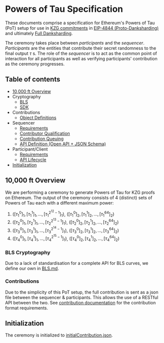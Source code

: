 # Powers of Tau Specification
These documents comprise a specification for Ethereum's Powers of Tau (PoT) setup for use in [KZG commitments](https://dankradfeist.de/ethereum/2020/06/16/kate-polynomial-commitments.html) in [EIP-4844 (Proto-Danksharding)](https://eips.ethereum.org/EIPS/eip-4844) and ultimately [Full Danksharding](https://notes.ethereum.org/@dankrad/new_sharding).

The ceremony takes place between _participants_ and the _sequencer_.  _Participants_ are the entities that contribute their secret randomness to the final output $\tau$ s. The role of the _sequencer_ is to act as the common point of interaction for all participants as well as verifying participants' contribution as the ceremony progresses.

## Table of contents
* [10,000 ft Overview](#10000-ft-overview)
* Cryptography
    * [BLS](./docs/cryptography/BLS.md)
    * [SDK](./docs/cryptography/sdk.md)
* Contributions
    * [Object Definitions](./docs/contribution/contribution.md)
* Sequencer
    * [Requirements](./docs/sequencer/sequencer.md)
    * [Contributor Qualification](./docs/sequencer/contributorQualification.md)
    * [Contribution Queuing](./docs/sequencer/queueStrategy.md)
    * [API Definition (Open API + JSON Schema)](./apiSpec)
* Participant/Client
    * [Requirements](./docs/participant/participant.md)
    * [API Lifecycle](./docs/participant/lifecycle.md)
* [Initialization](#initialization)

## 10,000 ft Overview
We are performing a ceremony to generate Powers of Tau for KZG proofs on Ethereum. The output of the ceremony consists of 4 (distinct) sets of Powers of Tau each with a different maximum power:
1. $([\tau_1^0]_1, [\tau_1^1]_1, \dots, [\tau_1^{2^{12}-1}]_1)$, $([\tau_1^0]_2, [\tau_1^1]_2, \dots, [\tau_1^{64}]_2)$
2. $([\tau_2^0]_1, [\tau_2^1]_1, \dots, [\tau_2^{2^{13}-1}]_1)$, $([\tau_2^0]_2, [\tau_2^1]_2, \dots, [\tau_2^{64}]_2)$
3. $([\tau_3^0]_1, [\tau_3^1]_1, \dots, [\tau_3^{2^{14}-1}]_1)$, $([\tau_3^0]_2, [\tau_3^1]_2, \dots, [\tau_3^{64}]_2)$
4. $([\tau_4^0]_1, [\tau_4^1]_1, \dots, [\tau_4^{2^{15}-1}]_1)$, $([\tau_4^0]_2, [\tau_4^1]_2, \dots, [\tau_4^{64}]_2)$

### BLS Cryptography

Due to a lack of standardisation for a complete API for BLS curves, we define our own in [BLS.md](./docs/cryptography/BLS.md).

### Contributions

Due to the simplicity of this PoT setup, the full contribution is sent as a json file between the sequencer & participants. This allows the use of a RESTful API between the two. See [contribution documentation](./docs/contribution/contribution.md) for
the contribution format requirements.

## Initialization

The ceremony is initialized to [initialContribution.json](./initialContribution.json).

